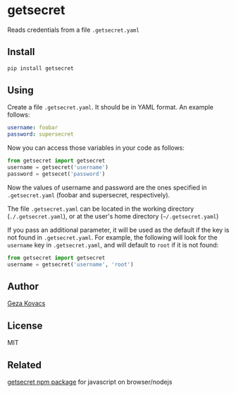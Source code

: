 # getsecret

Reads credentials from a file `.getsecret.yaml`

## Install

```bash
pip install getsecret
```

## Using

Create a file `.getsecret.yaml`. It should be in YAML format. An example follows:

```yaml
username: foobar
password: supersecret
```

Now you can access those variables in your code as follows:

```python
from getsecret import getsecret
username = getsecret('username')
password = getsecet('password')
```

Now the values of username and password are the ones specified in `.getsecret.yaml` (foobar and supersecret, respectively).

The file `.getsecret.yaml` can be located in the working directory (`./.getsecret.yaml`), or at the user's home directory (`~/.getsecret.yaml`)

If you pass an additional parameter, it will be used as the default if the key is not found in `.getsecret.yaml`. For example, the following will look for the `username` key in `.getsecret.yaml`, and will default to `root` if it is not found:

```python
from getsecret import getsecret
username = getsecret('username', 'root')
```

## Author

[Geza Kovacs](https://github.com/gkovacs)

## License

MIT

## Related

[getsecret npm package](https://www.npmjs.com/package/getsecret) for javascript on browser/nodejs

